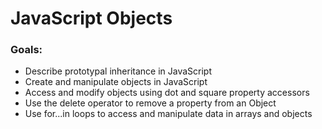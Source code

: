 # JavaScript Objects

### Goals:
- Describe prototypal inheritance in JavaScript
- Create and manipulate objects in JavaScript
- Access and modify objects using dot and square property accessors
- Use the delete operator to remove a property from an Object
- Use for...in loops to access and manipulate data in arrays and objects